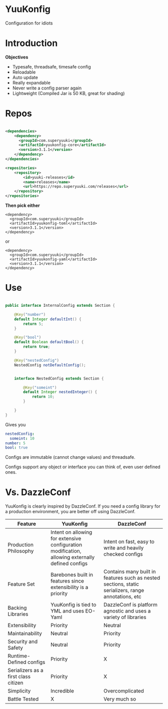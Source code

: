 # YuuKonfig

Configuration for idiots

# Introduction

**Objectives**
- Typesafe, threadsafe, timesafe config
- Reloadable
- Auto update
- Really expandable
- Never write a config parser again
- Lightweight (Compiled Jar is 50 KB, great for shading)

# Repos

```xml

<dependencies>
    <dependency>
      <groupId>com.superyuuki</groupId>
      <artifactId>yuukonfig-core</artifactId>
      <version>3.1.1</version>
    </dependency>
</dependencies>

<repositories>
    <repository>
        <id>yuuki-releases</id>
        <name>releases</name>
        <url>https://repo.superyuuki.com/releases</url>
    </repository>
</repositories>

```

**Then pick either**
```
<dependency>
  <groupId>com.superyuuki</groupId>
  <artifactId>yuukonfig-toml</artifactId>
  <version>3.1.1</version>
</dependency>
```
or
```
<dependency>
  <groupId>com.superyuuki</groupId>
  <artifactId>yuukonfig-yaml</artifactId>
  <version>3.1.1</version>
</dependency>
```

# Use

```java

public interface InternalConfig extends Section {

    @Key("number")
    default Integer defaultInt() {
        return 5;
    }

    @Key("bool")
    default Boolean defaultBool() {
        return true;
    }

    @Key("nestedConfig")
    NestedConfig notDefaultConfig();


    interface NestedConfig extends Section {

        @Key("someint")
        default Integer nestedInteger() {
            return 10;
        }

    }
}

```

Gives you

```yaml
nestedConfig:
  someint: 10
number: 5
bool: true
```

Configs are immutable (cannot change values) and threadsafe.

Configs support any object or interface you can think of, even user defined ones.

# Vs. DazzleConf

YuuKonfig is clearly inspired by DazzleConf. If you need a config library for a production environment, you are better off using DazzleConf.

| Feature | YuuKonfig | DazzleConf |
| --- | --- | --- |
| Production Philosophy | Intent on allowing for extensive configuration modification, allowing externally defined configs | Intent on fast, easy to write and heavily checked configs |
| Feature Set | Barebones built in features since extensibility is a priority | Contains many built in features such as nested sections, static serializers, range annotations, etc |
| Backing Libraries | YuuKonfig is tied to YML and uses EO-Yaml | DazzleConf is platform agnostic and uses a variety of libraries |
| Extensibility | Priority | Neutral |
| Maintainability | Neutral | Priority |
| Security and Safety | Neutral | Priority |
| Runtime-Defined configs | Priority | X |
| Serializers as a first class citizen | Priority | X |
| Simplicity | Incredible | Overcomplicated |
| Battle Tested | X | Very much so |

